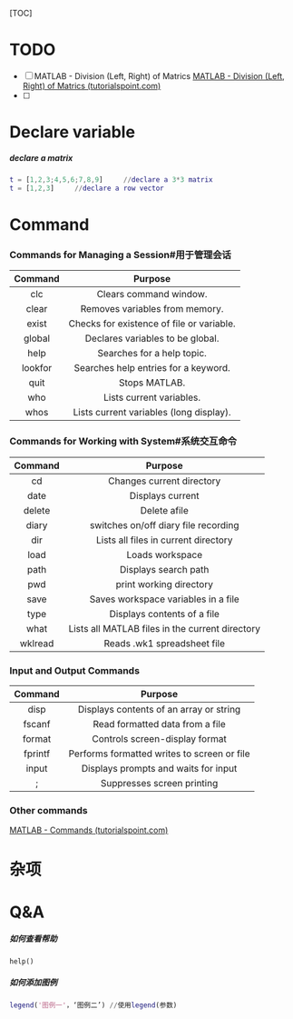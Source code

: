[TOC]

# TODO

- [ ] MATLAB - Division (Left, Right) of Matrics 
  [MATLAB - Division (Left, Right) of Matrics (tutorialspoint.com)](https://www.tutorialspoint.com/matlab/matlab_matrix_division.htm)
- [ ] 

# Declare variable

##### declare a matrix

```matlab
t = [1,2,3;4,5,6;7,8,9]		//declare a 3*3 matrix
t = [1,2,3]		//declare a row vector
```



# Command

### Commands for Managing a Session#用于管理会话

| Command |                  Purpose                  |
| :-----: | :---------------------------------------: |
|   clc   |          Clears command window.           |
|  clear  |      Removes variables from memory.       |
|  exist  | Checks for existence of file or variable. |
| global  |     Declares variables to be global.      |
|  help   |        Searches for a help topic.         |
| lookfor |   Searches help entries for a keyword.    |
|  quit   |               Stops MATLAB.               |
|   who   |         Lists current variables.          |
|  whos   |  Lists current variables (long display).  |

### Commands for Working with System#系统交互命令

| Command |                     Purpose                     |
| :-----: | :---------------------------------------------: |
|   cd    |            Changes current directory            |
|  date   |                Displays current                 |
| delete  |                  Delete afile                   |
|  diary  |      switches on/off diary file recording       |
|   dir   |      Lists all files in current directory       |
|  load   |                 Loads workspace                 |
|  path   |              Displays search path               |
|   pwd   |             print working directory             |
|  save   |       Saves workspace variables in a file       |
|  type   |           Displays contents of a file           |
|  what   | Lists all MATLAB files in the current directory |
| wklread |           Reads .wk1 spreadsheet file           |

### Input and Output Commands

| Command |                   Purpose                   |
| :-----: | :-----------------------------------------: |
|  disp   |   Displays contents of an array or string   |
| fscanf  |       Read formatted data from a file       |
| format  |       Controls screen-display format        |
| fprintf | Performs formatted writes to screen or file |
|  input  |    Displays prompts and waits for input     |
|    ;    |         Suppresses screen printing          |

### Other commands

[MATLAB - Commands (tutorialspoint.com)](https://www.tutorialspoint.com/matlab/matlab_commands.htm)

# 杂项

# Q&A

##### 如何查看帮助

```
help()
```

##### 如何添加图例

```matlab
legend('图例一'，‘图例二’)	//使用legend(参数)
```

